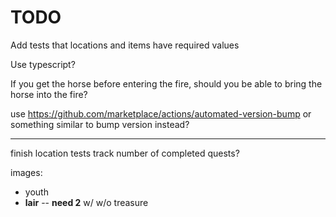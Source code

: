 # TODO

Add tests that locations and items have required values

Use typescript?

If you get the horse before entering the fire, should you be able to bring the horse into the fire?

use https://github.com/marketplace/actions/automated-version-bump or something similar to bump version instead?

---

finish location tests
track number of completed quests?

images:

- youth
- **lair** -- **need 2** w/ w/o treasure
